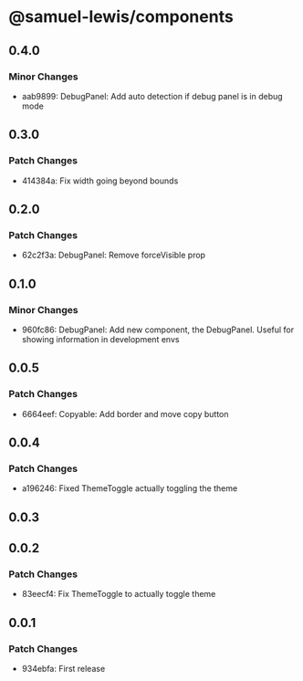 # @samuel-lewis/components

## 0.4.0

### Minor Changes

- aab9899: DebugPanel: Add auto detection if debug panel is in debug mode

## 0.3.0

### Patch Changes

- 414384a: Fix width going beyond bounds

## 0.2.0

### Patch Changes

- 62c2f3a: DebugPanel: Remove forceVisible prop

## 0.1.0

### Minor Changes

- 960fc86: DebugPanel: Add new component, the DebugPanel. Useful for showing information in development envs

## 0.0.5

### Patch Changes

- 6664eef: Copyable: Add border and move copy button

## 0.0.4

### Patch Changes

- a196246: Fixed ThemeToggle actually toggling the theme

## 0.0.3

## 0.0.2

### Patch Changes

- 83eecf4: Fix ThemeToggle to actually toggle theme

## 0.0.1

### Patch Changes

- 934ebfa: First release
